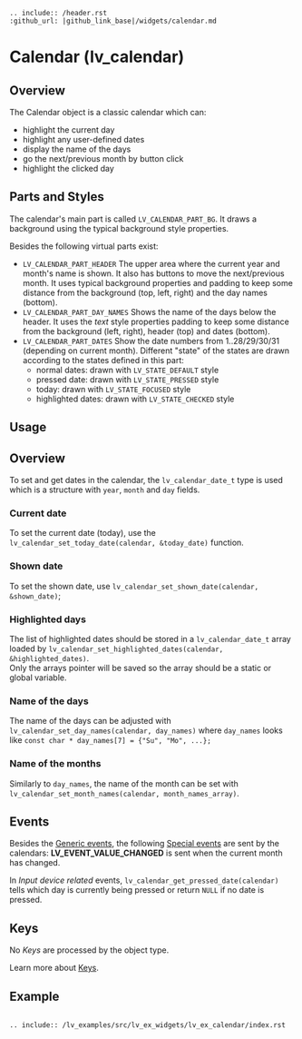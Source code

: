 ```eval_rst
.. include:: /header.rst 
:github_url: |github_link_base|/widgets/calendar.md
```
# Calendar (lv_calendar)

## Overview

The Calendar object is a classic calendar which can:
- highlight the current day
- highlight any user-defined dates
- display the name of the days
- go the next/previous month by button click
- highlight the clicked day


## Parts and Styles
The calendar's main part is called `LV_CALENDAR_PART_BG`. It draws a background using the typical background style properties.

Besides the following virtual parts exist:
- `LV_CALENDAR_PART_HEADER` The upper area where the current year and month's name is shown. It also has buttons to move the next/previous month. 
It uses typical background properties and padding to keep some distance from the background (top, left, right) and the day names (bottom).
- `LV_CALENDAR_PART_DAY_NAMES` Shows the name of the days below the header. It uses the *text* style properties padding to keep some distance from the background (left, right), header (top) and dates (bottom).
- `LV_CALENDAR_PART_DATES` Show the date numbers from 1..28/29/30/31 (depending on current month). Different "state" of the states are drawn according to the states defined in this part:
  - normal dates: drawn with `LV_STATE_DEFAULT` style
  - pressed date: drawn with `LV_STATE_PRESSED` style
  - today: drawn with `LV_STATE_FOCUSED` style
  - highlighted dates: drawn with `LV_STATE_CHECKED` style   


## Usage


## Overview

To set and get dates in the calendar, the `lv_calendar_date_t` type is used which is a structure with `year`, `month` and `day` fields.


### Current date
To set the current date (today), use the `lv_calendar_set_today_date(calendar, &today_date)` function.

### Shown date
To set the shown date, use `lv_calendar_set_shown_date(calendar, &shown_date)`;

### Highlighted days
The list of highlighted dates should be stored in a `lv_calendar_date_t` array loaded by `lv_calendar_set_highlighted_dates(calendar, &highlighted_dates)`.  
Only the arrays pointer will be saved so the array should be a static or global variable.

### Name of the days
The name of the days can be adjusted with `lv_calendar_set_day_names(calendar, day_names)` where `day_names` looks like `const char * day_names[7] = {"Su", "Mo", ...};`

### Name of the months
Similarly to `day_names`, the name of the month can be set with `lv_calendar_set_month_names(calendar, month_names_array)`.

## Events
Besides the [Generic events](../overview/event.html#generic-events), the following [Special events](../overview/event.html#special-events) are sent by the calendars:
**LV_EVENT_VALUE_CHANGED** is sent when the current month has changed.

In *Input device related* events, `lv_calendar_get_pressed_date(calendar)` tells which day is currently being pressed or return `NULL` if no date is pressed.

## Keys
No *Keys* are processed by the object type.

Learn more about [Keys](/overview/indev).


## Example

```eval_rst

.. include:: /lv_examples/src/lv_ex_widgets/lv_ex_calendar/index.rst

```


